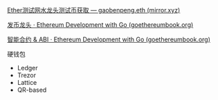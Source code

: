 [Ether测试网水龙头测试币获取 — gaobenpeng.eth (mirror.xyz)](https://mirror.xyz/gaobenpeng.eth/RMs_jemq8cJAlsidw7pKYNbeCvQPW19_ppmr2ckrFvE)

[发币龙头 · Ethereum Development with Go (goethereumbook.org)](https://goethereumbook.org/zh/faucets/)

[智能合约 & ABI · Ethereum Development with Go (goethereumbook.org)](https://goethereumbook.org/zh/smart-contract-compile/)

硬钱包
- Ledger
- Trezor
- Lattice
- QR-based